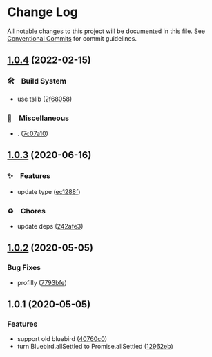 # Change Log

All notable changes to this project will be documented in this file.
See [Conventional Commits](https://conventionalcommits.org) for commit guidelines.

## [1.0.4](https://github.com/bluelovers/ws-promise/compare/bluebird-allsettled@1.0.3...bluebird-allsettled@1.0.4) (2022-02-15)


### 🛠　Build System

* use tslib ([2f68058](https://github.com/bluelovers/ws-promise/commit/2f680585b44068eef291129eab5e2cda0c3341d6))


### 🔖　Miscellaneous

* . ([7c07a10](https://github.com/bluelovers/ws-promise/commit/7c07a10dd14b501575dccb995eedf1079a6d0c7f))





## [1.0.3](https://github.com/bluelovers/ws-promise/compare/bluebird-allsettled@1.0.2...bluebird-allsettled@1.0.3) (2020-06-16)


### ✨　Features

*  update type ([ec1288f](https://github.com/bluelovers/ws-promise/commit/ec1288fa2cf9341106f275e783f65dd13283dcc5))


### ♻️　Chores

*  update deps ([242afe3](https://github.com/bluelovers/ws-promise/commit/242afe30607898a9a6cf3826faf7a71c1293229b))





## [1.0.2](https://github.com/bluelovers/ws-promise/compare/bluebird-allsettled@1.0.1...bluebird-allsettled@1.0.2) (2020-05-05)


### Bug Fixes

* profilly ([7793bfe](https://github.com/bluelovers/ws-promise/commit/7793bfe43448014753d511892898bd40faa6ee1f))





## 1.0.1 (2020-05-05)


### Features

* support old bluebird ([40760c0](https://github.com/bluelovers/ws-promise/commit/40760c0fc56c7130c0a81256c09d8c0ad2d1b5c1))
* turn Bluebird.allSettled to Promise.allSettled ([12962eb](https://github.com/bluelovers/ws-promise/commit/12962eb1c3eb73496ec9d21b7fb131c3b9d0e837))
